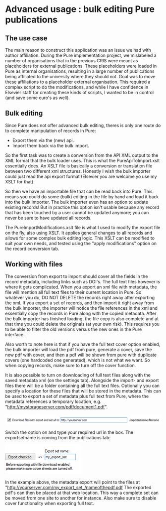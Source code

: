 # Advanced usage : bulk editing Pure publications

## The use case

The main reason to construct this application was an issue we had with author affiliation. During the Pure implementation project, we mislabeled a number of organisations that in the previous CRIS were meant as placeholders for external publications. These placeholders were loaded in Pure as internal organisations, resulting in a large number of publications being affiliated to the university where they should not. Goal was to move these affiliations to a placeholder external organisation. This required a complex script to do the modifications, and while I have confidence in Elsevier staff for creating these kinds of scripts, I wanted to be in control (and save some euro's as well). 

## Bulk editing

Since Pure does not offer advanced bulk editing, theres is only one route do to complete manipulation of records in Pure:

- Export them via the (new) api. 
- Import them back via the bulk import. 

So the first task was to create a conversion from the API XML output to the XML format that the bulk loader uses. This is what the PureApiToImport.xslt essentially does. An XSLT file is basically a conversion or translation file between two different xml structures. 
Honestly I wish the bulk importer could just read the api export format (Elsevier you are welcome yo use my XSLT for that). 

So then we have an importable file that can be read back into Pure. This means you could do some (bulk) editing in the file by hand and load it back into the bulk importer. The bulk importer even has an option to update existing records! But in practice this option isn't usable because any record that has been touched by a user cannot be updated anymore; you can never be sure to have updated all records. 

The PureImportModifications.xslt file is what I used to modify the export file on the fly, also using XSLT. It applies general changes to all records and allows for some complex bulk editing logic. This XSLT can be modified to suit your own needs, and tested using the "apply modifications" option on the record conversion tab. 

## Working with files

The conversion from export to import should cover all the fields in the record metadata, including links such as DOI's. The full text files however is where it gets complicated. When you export an xml file with metadata, the file will mention all full text files to their current location in Pure. So whatever you do, DO NOT DELETE the records right away after exporting the xml. If you export a set of records, and then import it right away from the bulk importer, the importer will notice the file references in the xml and essentially copy the records in Pure along with the copied metadata. After the bulk importer has finished loading, the file copy is also complete and at that time you could delete the originals (at your own risk). This requires you to be able to filter the old versions versus the new ones in the Pure interface. 

Also worth to note here is that if you have the full text cover option enabled, the bulk importer will load the pdf from pure, generate a cover, save the new pdf with cover, and then a pdf will be shown from pure with duplicate covers (one hardcoded one generated), which is not what we want. So when copying records, make sure to turn off the cover function. 

It is also possible to turn on downloading of full text files along with the saved metadata xml (on the settings tab). Alongside the import- and export files there will be a folder containing all the full text files. Optionally you can specify a location for these files that will be stored in the metadata. This can be used to export a set of metadata plus full text from Pure, where the metadata references a temporary location, e.g. "http://mystorageserver.com/pdf/document1.pdf".

![filesettings_1](https://raw.githubusercontent.com/CopyCat73/CopyCat73.github.io/master/filesettings_1.png)

Switch the option on and type your required url in the box. The exportsetname is coming from the publications tab:

![filesettings_2](https://raw.githubusercontent.com/CopyCat73/CopyCat73.github.io/master/filesettings_2.png)

In the example above, the metadata export will point to the files at "http://yourserver.com/my_export_set_/nameofthepdf.pdf
The exported pdf's can then be placed at that web location. This way a complete set can be moved from one site to another for instance. Also make sure to disable cover functionality when exporting full text. 










